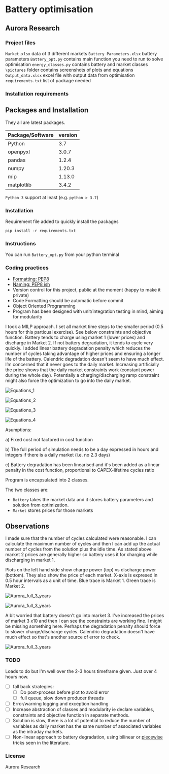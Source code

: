 # Battery optimisation
## Aurora Research

### Project files
`Market.xlsx` data of 3 different markets 
`Battery Parameters.xlsx` battery parameters
`Battery_opt.py` contains main function you need to run to solve optimisation
`energy_classes.py` contains battery and market classes
`\pictures` folder contains screenshots of plots and equations
`Output_data.xlsx` excel file with output data from optimisation
`requirements.txt` list of package needed

### Installation requirements

## Packages and Installation

They all are latest packages.

| Package/Software        | version |
|-------------------------|---------|
| Python                  | 3.7     |
| openpyxl                | 3.0.7   |
| pandas                  | 1.2.4   |
| numpy                   | 1.20.3  |
| mip                     | 1.13.0  |
| matplotlib              | 3.4.2   |


`Python 3` support at least (e.g. `python > 3.7`)

### Installation

Requirement file added to quickly install the packages

`pip install -r requirements.txt`


### Instructions

You can run `Battery_opt.py` from your python terminal


### Coding practices

- [Formatting: PEP8](https://www.python.org/dev/peps/pep-0008/)
- [Naming: PEP8 ish](https://www.python.org/dev/peps/pep-0008/#naming-conventions)
- Version control for this project, public at the moment (happy to make it private)
- Code Formatting should be automatic before commit
- Object Oriented Programming 
- Program has been designed with unit/integration testing in mind, aiming for modularity


I took a MILP approach.
I set all market time steps to the smaller period (0.5 hours for this particual exercise).
See below constraints and objective function.
Battery tends to charge using market 1 (lower prices) and discharge in Market 2.
If not battery degradation, it tends to cycle very quickly.
I added linear battery degradation penalty which reduces the number of cycles taking advantage of higher prices and ensuring a longer life of the battery.
Calendric degradation doesn't seem to have much effect.
I’m concerned that it never goes to the daily market.
Increasing artificially the price shows that the daily market constraints work (constant power during the whole day). 
Potentially a charging/discharging ramp constraint might also force the optimization to go into the daily market.


![Equations_1](Aurora_pics/Equations_1.png)


![Equations_2](Aurora_pics/Equations_2.png)


![Equations_3](Aurora_pics/Equations_3_2.png)


![Equations_4](Aurora_pics/Equations_4_2.png)



Asumptions:

a) Fixed cost not factored in cost function

b) The full period of simulation needs to be a day expressed in hours and integers if there is a daily market (i.e. no 2.3 days)

c) Battery degradation has been linearised and it's been added as a linear penalty in the cost function, proportional to CAPEX-lifetime cycles ratio


Program is encapsulated into 2 classes.

The two classes are:
- `Battery` takes the market data and it stores battery parameters and solution from optimization.
- `Market` stores prices for those markets

## Observations

I made sure that the number of cycles calculated were reasonable. I can calculate the maximum number of cycles and then I can add up the actual number of cycles from the solution plus the idle time.
As stated above market 2 prices are generally higher so battery uses it for charging while discharging in market 1.

Plots on the left hand side show charge power (top) vs discharge power (bottom). They also show the price of each market. X-axis is expresed in 0.5 hour intervals as a unit of time.
Blue trace is Market 1. 
Green trace is Market 2.


![Aurora_full_3_years](Aurora_pics/Aurora_full_3_years.png)


![Aurora_full_3_years](Aurora_pics/Aurora_zoom_in.png)



A bit worried that battery doesn't go into market 3. I've increased the prices of market 3 x10 and then I can see the constraints are working fine. I might be missing something here.
Perhaps the degradation penalty should force to slower charge/discharge cycles.
Calendric degradation doesn't have much effect so that's another source of error to check.


![Aurora_full_3_years](Aurora_pics/Aurora_Artificial_high_prices_market3.png)



### TODO

Loads to do but I'm well over the 2-3 hours timeframe given. Just over 4 hours now.

- [ ]  fall back strategies:
	- [ ] Do post-process before plot to avoid error
	- [ ] full queue, slow down producer threads
- [ ] Error/warning logging and exception handling
- [ ] Increase abstraction of classes and modularity ie declare variables, constraints and objective function in separate methods.
- [ ] Solution is slow, there is a lot of potential to reduce the number of variables as daily market has the same number of associated variables as the intraday markets.
- [ ] Non-linear approach to battery degradation, using bilinear or [piecewise](https://www.sciencedirect.com/science/article/pii/S0306261919320471) tricks seen in the literature.

### License

Aurora Research